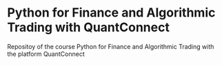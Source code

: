 # Python for Finance and Algorithmic Trading with QuantConnect

Repositoy of the course Python for Finance and Algorithmic Trading with the platform QuantConnect
